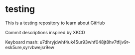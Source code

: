 # testing
This is a testing repository to learn about GitHub

Commit descriptions inspired by XKCD

Keyboard mash:
u7dhryjdwhf4uk45ur93whf048jt8hv7tfijv9r-esk5ure,syrvbwejsr9ew

